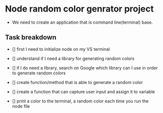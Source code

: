 # Node random color genrator project

- We need to create an application that is command line(terminal) base.

## Task breakdown

- [] first I need to initialize node on my VS terminal

- [] understand if I need a library for generating random colors
- [] if I do need a library, search on Google which library can I use in order to generate random colors
- [] create function/method that is able to generate a random color

- [] create a function that can capture user input and assign it to variable

- [] print a color to the terminal, a random color each time you run the node file
